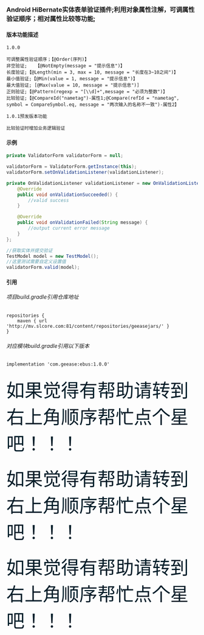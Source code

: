 ### Android HiBernate实体表单验证插件;利用对象属性注解，可调属性验证顺序；相对属性比较等功能;
#### 版本功能描述
```doc
1.0.0

可调整属性验证顺序；【@Order(序列)】
非空验证;	【@NotEmpty(message = "提示信息")】
长度验证;【@Length(min = 3, max = 10, message = "长度在3~10之间")】
最小值验证;【@Min(value = 1, message = "提示信息")】
最大值验证; [@Max(value = 10, message = "提示信息")]
正则验证;【@Pattern(regexp = "[\\d]+",message = "必须为整数")】
比较验证;【@CompareId("nametag")-属性1;@Compare(refId = "nametag", symbol = CompareSymbol.eq, message = "两次输入的名称不一致")-属性2】

1.0.1预发版本功能

比较验证时增加业务逻辑验证
```
#### 示例
```java
private ValidatorForm validatorForm = null;

validatorForm = ValidatorForm.getInstance(this);
validatorForm.setOnValidationListener(validationListener);

private OnValidationListener validationListener = new OnValidationListener() {
    @Override
    public void onValidationSucceeded() {
        //valid success
    }

    @Override
    public void onValidationFailed(String message) {
        //output current error message
    }
};

//获取实体并提交验证
TestModel model = new TestModel();
//这里测试需要自定义设置值
validatorForm.valid(model);
```
#### 引用
###### 项目build.gradle引用仓库地址
```doc
repositories {
    maven { url 'http://mv.slcore.com:81/content/repositories/geeasejars/' }
}
```
###### 对应模块build.gradle引用以下版本
```doc
implementation 'com.geease:ebus:1.0.0'
```

###
<font size="12" color="#041d29">如果觉得有帮助请转到右上角顺序帮忙点个星吧！！！</font>
###
<font size="12" color="#041d29">如果觉得有帮助请转到右上角顺序帮忙点个星吧！！！</font>
###
<font size="12" color="#041d29">如果觉得有帮助请转到右上角顺序帮忙点个星吧！！！</font>